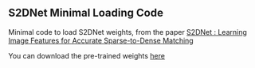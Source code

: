 ## S2DNet Minimal Loading Code

Minimal code to load S2DNet weights, from the paper [S2DNet : Learning Image Features for Accurate Sparse-to-Dense Matching
](https://arxiv.org/abs/2004.01673)

You can download the pre-trained weights [here](https://www.dropbox.com/s/hnv51iwu4hn82rj/s2dnet_weights.pth?dl=0)
